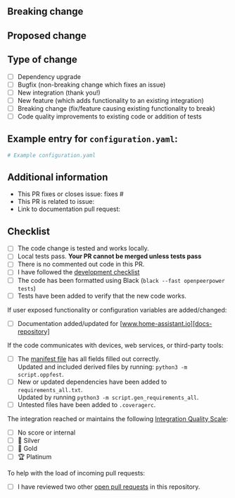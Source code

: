 <!--
  You are amazing! Thanks for contributing to our project!
  Please, DO NOT DELETE ANY TEXT from this template! (unless instructed).
-->
## Breaking change
<!--
  If your PR contains a breaking change for existing users, it is important
  to tell them what breaks, how to make it work again and why we did this.
  This piece of text is published with the release notes, so it helps if you
  write it towards our users, not us.
  Note: Remove this section if this PR is NOT a breaking change.
-->


## Proposed change
<!--
  Describe the big picture of your changes here to communicate to the
  maintainers why we should accept this pull request. If it fixes a bug
  or resolves a feature request, be sure to link to that issue in the
  additional information section.
-->


## Type of change
<!--
  What type of change does your PR introduce to Home Assistant?
  NOTE: Please, check only 1! box!
  If your PR requires multiple boxes to be checked, you'll most likely need to
  split it into multiple PRs. This makes things easier and faster to code review.
-->

- [ ] Dependency upgrade
- [ ] Bugfix (non-breaking change which fixes an issue)
- [ ] New integration (thank you!)
- [ ] New feature (which adds functionality to an existing integration)
- [ ] Breaking change (fix/feature causing existing functionality to break)
- [ ] Code quality improvements to existing code or addition of tests

## Example entry for `configuration.yaml`:
<!--
  Supplying a configuration snippet, makes it easier for a maintainer to test
  your PR. Furthermore, for new integrations, it gives an impression of how
  the configuration would look like.
  Note: Remove this section if this PR does not have an example entry.
-->

```yaml
# Example configuration.yaml

```

## Additional information
<!--
  Details are important, and help maintainers processing your PR.
  Please be sure to fill out additional details, if applicable.
-->

- This PR fixes or closes issue: fixes #
- This PR is related to issue: 
- Link to documentation pull request: 

## Checklist
<!--
  Put an `x` in the boxes that apply. You can also fill these out after
  creating the PR. If you're unsure about any of them, don't hesitate to ask.
  We're here to help! This is simply a reminder of what we are going to look
  for before merging your code.
-->

- [ ] The code change is tested and works locally.
- [ ] Local tests pass. **Your PR cannot be merged unless tests pass**
- [ ] There is no commented out code in this PR.
- [ ] I have followed the [development checklist][dev-checklist]
- [ ] The code has been formatted using Black (`black --fast openpeerpower tests`)
- [ ] Tests have been added to verify that the new code works.

If user exposed functionality or configuration variables are added/changed:

- [ ] Documentation added/updated for [www.home-assistant.io][docs-repository]

If the code communicates with devices, web services, or third-party tools:

- [ ] The [manifest file][manifest-docs] has all fields filled out correctly.  
      Updated and included derived files by running: `python3 -m script.oppfest`.
- [ ] New or updated dependencies have been added to `requirements_all.txt`.  
      Updated by running `python3 -m script.gen_requirements_all`.
- [ ] Untested files have been added to `.coveragerc`.

The integration reached or maintains the following [Integration Quality Scale][quality-scale]:
<!--
  The Integration Quality Scale scores an integration on the code quality
  and user experience. Each level of the quality scale consists of a list
  of requirements. We highly recommend getting your integration scored!
-->

- [ ] No score or internal
- [ ] 🥈 Silver
- [ ] 🥇 Gold
- [ ] 🏆 Platinum

<!--
  This project is very active and we have a high turnover of pull requests.

  Unfortunately, the number of incoming pull requests is higher than what our
  reviewers can review and merge so there is a long backlog of pull requests
  waiting for review. You can help here!
  
  By reviewing another pull request, you will help raise the code quality of
  that pull request and the final review will be faster. This way the general
  pace of pull request reviews will go up and your wait time will go down.
  
  When picking a pull request to review, try to choose one that hasn't yet
  been reviewed.

  Thanks for helping out!
-->

To help with the load of incoming pull requests:

- [ ] I have reviewed two other [open pull requests][prs] in this repository.

[prs]: https://github.com/openpeerpower/core/pulls?q=is%3Aopen+is%3Apr+-author%3A%40me+-draft%3Atrue+-label%3Awaiting-for-upstream+sort%3Acreated-desc+review%3Anone

<!--
  Thank you for contributing <3

  Below, some useful links you could explore:
-->
[dev-checklist]: https://developers.home-assistant.io/docs/en/development_checklist.html
[manifest-docs]: https://developers.home-assistant.io/docs/en/creating_integration_manifest.html
[quality-scale]: https://developers.home-assistant.io/docs/en/next/integration_quality_scale_index.html
[docs-repository]: https://github.com/openpeerpower/openpeerpower.io
